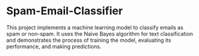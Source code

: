 # Spam-Email-Classifier
This project implements a machine learning model to classify emails as spam or non-spam. It uses the Naive Bayes algorithm for text classification and demonstrates the process of training the model, evaluating its performance, and making predictions.
